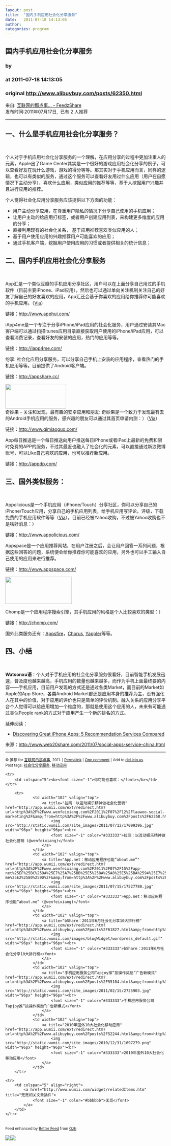 ```yaml
---
layout: post
title:  "国内手机应用社会化分享服务"
date:   2011-07-18 14:13:05
author: 
categories: program
---
```


## 国内手机应用社会化分享服务
### by 
### at 2011-07-18 14:13:05
### original <http://www.alibuybuy.com/posts/62350.html>

<p>来自: <a href="http://www.feedzshare.com/b/4113/2">互联网的那点事... - FeedzShare</a>  
<br>发布时间:2011年07月17日,  已有 2 人推荐 </p>
<hr><div><h2>一、什么是手机应用社会化分享服务？</h2>
<p> </p>
<p>个人对于手机应用社会化分享服务的一个理解，在应用分享的过程中更加注重人的元素，Apple出了Game Center其实是一个很好的游戏应用社会化分享的例子，可以查看好友在玩什么游戏，游戏的得分等等。那其实对于手机应用而言，同样的逻辑，也可以有类似的服务，通过这个服务可以查看好友用过什么应用（用户在自愿情况下主动分享），喜欢什么应用，类似应用的推荐等等，基于人挖掘用户兴趣并且进行应用的推荐。</p>
<p>个人觉得社会化应用分享服务应该提供以下方面的功能：</p>
<ul>
<li>用户主动分享应用，在尊重用户隐私的情况下分享自己使用的手机应用；</li>
<li>让用户主动的给应用打标签，或者用户创建应用列表，来构建更多维度的应用的分享；</li>
<li>直接利用现有的社会化关系， 基于应用推荐喜欢类似应用的人；</li>
<li>基于用户使用应用的兴趣推荐用户可能喜欢的应用；</li>
<li>通过手机客户端，挖掘用户使用应用的习惯或者提供相关的统计信息；</li>
</ul>
<h2>二、国内手机应用社会化分享服务</h2>
<p> </p>
<p><img src="http://alibuybuy-img11.stor.sinaapp.com/2011/07/d811_vPj3h.png" alt=""><br>
App汇是一个类似豆瓣的手机应用分享社区，用户可以在上面分享自己用过的手机软件（目前主要iPhone、iPad应用），然后也可以通过单向关注机制关注自己的好友了解自己的好友喜欢的应用，App汇还会基于你喜欢的应用给你推荐你可能喜欢的手机应用。（<a href="http://www.web20share.com/2011/05/apphui.html">Via</a>）</p>
<p>链接：<a href="http://www.apphui.com/">http://www.apphui.com/</a></p>
<p><img src="http://alibuybuy-img11.stor.sinaapp.com/2011/07/8412_B2leV.png" alt=""><br>
iApp4me是一个专注于分享iPhone/iPad应用的社会化服务，用户通过安装其Mac客户端可以通过扫描itunes应用目录直接获取用户使用的iPhone/iPad应用，可以查看消费记录，查看好友的安装的应用，热门的应用等等。</p>
<p>链接：<a href="http://iapp4me.com/">http://iapp4me.com/</a></p>
<p><img src="http://alibuybuy-img11.stor.sinaapp.com/2011/07/ba4a_E8pDe.jpg" alt=""><br>
纷享: 社会化应用分享服务，可以分享自己手机上安装的应用程序，查看热门的手机应用等等。目前提供了Android客户端。</p>
<p>链接：<a href="http://appshare.cc/">http://appshare.cc/</a></p>
<p><img src="http://alibuybuy-img11.stor.sinaapp.com/2011/07/78c9_small.jpg" alt="" width="191" height="77"><br>
奇妙果 – 关注和发现，最有趣的安卓应用和朋友: 奇妙果是一个致力于发现最有去的Android手机应用的服务，感兴趣的朋友可以通过其首页申请内测：）（<a href="http://www.web20share.com/2011/06/web20share-weekly-20110624.html">Via</a>）</p>
<p>链接：<a href="http://www.qimiaoguo.com/">http://www.qimiaoguo.com/</a></p>
<p><img src="http://alibuybuy-img11.stor.sinaapp.com/2011/07/48c4_rm2bM.png" alt=""><br>
App每日推送是一个每日推送向用户推送每日iPhone或者iPad上最新的免费和限时免费的APP的服务，不过其最近也融入了社会化的元素，可以直接通过新浪微博账号，可以Like自己喜欢的应用，也可以推荐新应用。</p>
<p>链接：<a href="http://appdp.com/">http://appdp.com/</a></p>
<h2>三、国外类似服务：</h2>
<p> </p>
<p><img src="http://alibuybuy-img11.stor.sinaapp.com/2011/07/0e8a_i9lmn0i6.jpg" alt=""><br>
Appolicious是一个手机应用（iPhone/Touch）分享社区，你可以分享自己的iPhone/Touch应用，分享自己的手机应用列表，给手机应用写评论，评级，下载免费的手机应用软件等等（<a href="http://www.web20share.com/2009/09/appolicious-apps-sns.html">Via</a>）。目前已经被Yahoo收购，不过被Yahoo收购也不是啥好消息：）</p>
<p>链接：<a href="http://www.appolicious.com/">http://www.appolicious.com/</a></p>
<p><img src="http://alibuybuy-img11.stor.sinaapp.com/2011/07/6257_vGDkc.png" alt=""><br>
Appspace是一个应用推荐网站，在用户注册之后，会让用户回答一系列问题，根据这些回答的问题，系统便会给你推荐你可能喜欢的应用，另外也可以手工输入自己使用的应用来进行推荐。</p>
<p>链接：<a href="http://www.appspace.com/">http://www.appspace.com/</a></p>
<p><img src="http://alibuybuy-img11.stor.sinaapp.com/2011/07/6048_bGf4y.png" alt="" width="209" height="85"></p>
<p>Chomp是一个应用程序搜索引擎，其手机应用的风格是个人比较喜欢的类型：）</p>
<p>链接：<a href="http://chomp.com/">http://chomp.com/</a></p>
<p>国外此类服务还有：<a href="http://appsfire.com/">Appsfire</a>，<a href="http://www.chorusapps.com/">Chorus</a>, <a href="http://yappler.com/">Yappler</a>等等。</p>
<h2>四、小结</h2>
<p> </p>
<p><strong>Watsonxu语</strong>：个人对于手机应用的社会化分享服务很看好，目前智能手机发展迅速，普及度也越来越高，手机应用的数量也越来越多，而作为手机上面最终要的内容——手机应用，目前用户发现的方式还是通过各类Market，而目前的Market如Apple的App Store，各类Android Market都还是应用本身的推荐为主，没有强化人在其中的价值，对于应用的评价也只是简单的评价机制。融入关系的应用分享平台个人觉得可以给应用增加一个维度的，那就是使用这个应用的人，未来有可能通过类似People rank的方式对于应用产生一个新的排名的方式。</p>
<p>延伸阅读：</p>
<ul>
<li><a href="http://www.readwriteweb.com/archives/best_iphone_app_recommendation_services.php">Discovering Great iPhone Apps: 5 Recommendation Services Compared</a></li>
</ul>
<p>来源：<a href="http://www.web20share.com/2011/07/social-apps-service-china.html">http://www.web20share.com/2011/07/social-apps-service-china.html</a></p>
<hr>
<p><small>© 推荐 for <a href="http://www.alibuybuy.com">互联网的那点事</a>, 2011. |
<a href="http://www.alibuybuy.com/posts/62350.html">Permalink</a> |
<a href="http://www.alibuybuy.com/posts/62350.html#comments">One comment</a> |
Add to
<a href="http://del.icio.us/post?url=http://www.alibuybuy.com/posts/62350.html&amp;title=%E5%9B%BD%E5%86%85%E6%89%8B%E6%9C%BA%E5%BA%94%E7%94%A8%E7%A4%BE%E4%BC%9A%E5%8C%96%E5%88%86%E4%BA%AB%E6%9C%8D%E5%8A%A1">del.icio.us</a>
<br>
Post tags: <a href="http://www.alibuybuy.com/tag/%e7%a4%be%e4%bc%9a%e5%8c%96%e5%88%86%e4%ba%ab%e6%9c%8d%e5%8a%a1" rel="tag">社会化分享服务</a>, <a href="http://www.alibuybuy.com/tag/%e7%a7%bb%e5%8a%a8%e5%ba%94%e7%94%a8" rel="tag">移动应用</a><br>
</small></p><table cellspacing="0" cellpadding="3" border="0">
    
    <tr>
        <td colspan="5"><b><font size="-1">你可能也喜欢：</font></b></td>
    </tr>
    
        <tr>
                <td width="102" valign="top">
                    <a title="拉网：以互动娱乐精神做社会化营销" href="http://app.wumii.com/ext/redirect.htm?url=http%3A%2F%2Fwww.wenfeixiang.com%2F2011%2F07%2F12%2Flaawoo-social-marketing%2F&amp;from=http%3A%2F%2Fwww.alibuybuy.com%2Fposts%2F62350.html">
                        <img src="http://static.wumii.com/site_images/2011/07/12/17099396.jpg" width="96px" height="96px"><br>
                        <font size="-1" color="#333333">拉网：以互动娱乐精神做社会化营销 (@wenfeixiang)</font>
                    </a>
                </td>
                <td width="102" valign="top">
                    <a title="App.net：移动应用程序也能“about.me”" href="http://app.wumii.com/ext/redirect.htm?url=http%3A%2F%2Fwww.wenfeixiang.com%2F2011%2F07%2F15%2Fapp-net%25EF%25BC%259A%25E7%25A7%25BB%25E5%258A%25A8%25E5%25BA%2594%25E7%2594%25A8%25E7%25A8%258B%25E5%25BA%258F%25E4%25B9%259F%25E8%2583%25BD%25E2%2580%259Cabout-me%25E2%2580%259D%2F&amp;from=http%3A%2F%2Fwww.alibuybuy.com%2Fposts%2F62350.html">
                        <img src="http://static.wumii.com/site_images/2011/07/15/17527780.jpg" width="96px" height="96px"><br>
                        <font size="-1" color="#333333">App.net：移动应用程序也能“about.me” (@wenfeixiang)</font>
                    </a>
                </td>
                <td width="102" valign="top">
                    <a title="bShare：2011年6月社会化分享10大排行榜" href="http://app.wumii.com/ext/redirect.htm?url=http%3A%2F%2Fwww.alibuybuy.com%2Fposts%2F61827.html&amp;from=http%3A%2F%2Fwww.alibuybuy.com%2Fposts%2F62350.html">
                        <img src="http://static.wumii.com/images/blogWidget/wordpress_default.gif" width="96px" height="96px"><br>
                        <font size="-1" color="#333333">bShare：2011年6月社会化分享10大排行榜</font>
                    </a>
                </td>
                <td width="102" valign="top">
                    <a title="手机应用服务公司Tapjoy推“按操作奖励”广告新模式" href="http://app.wumii.com/ext/redirect.htm?url=http%3A%2F%2Fwww.alibuybuy.com%2Fposts%2F55104.html&amp;from=http%3A%2F%2Fwww.alibuybuy.com%2Fposts%2F62350.html">
                        <img src="http://static.wumii.com/site_images/2011/02/15/2725903.jpg" width="96px" height="96px"><br>
                        <font size="-1" color="#333333">手机应用服务公司Tapjoy推“按操作奖励”广告新模式</font>
                    </a>
                </td>
                <td width="102" valign="top">
                    <a title="2010年国外10大社会化移动应用" href="http://app.wumii.com/ext/redirect.htm?url=http%3A%2F%2Fwww.alibuybuy.com%2Fposts%2F52244.html&amp;from=http%3A%2F%2Fwww.alibuybuy.com%2Fposts%2F62350.html">
                        <img src="http://static.wumii.com/site_images/2010/12/31/1697279.png" width="96px" height="96px"><br>
                        <font size="-1" color="#333333">2010年国外10大社会化移动应用</font>
                    </a>
                </td>
        </tr>
    
    <tr>
        <td colspan="5" align="right">
            <a href="http://www.wumii.com/widget/relatedItems.htm" title="无觅相关文章插件">
                <font size="-1" color="#bbbbbb">无觅</font>
            </a>
        </td>
    </tr>
</table>
<p><small>Feed enhanced by <a href="http://planetozh.com/blog/my-projects/wordpress-plugin-better-feed-rss/">Better Feed</a> from  <a href="http://planetozh.com/blog/">Ozh</a></small></p><img src="http://www1.feedsky.com/t1/535938739/alibuybuy/feedsky/s.gif?r=http://www.alibuybuy.com/posts/62350.html" border="0" height="0" width="0"></div><img src="http://img.tongji.linezing.com/1017243/tongji.gif"><img src="http://img.tongji.linezing.com/855372/tongji.gif">
